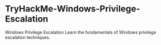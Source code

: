 # TryHackMe-Windows-Privilege-Escalation
Windows Privilege Escalation  Learn the fundamentals of Windows privilege escalation techniques.
